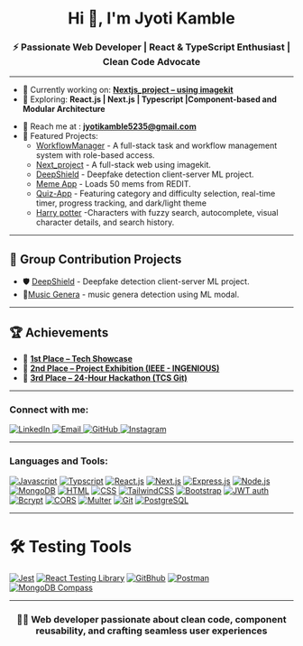 <h1 align="center">Hi 👋, I'm Jyoti Kamble </h1>
<h3 align="center">⚡ Passionate Web Developer | React & TypeScript Enthusiast | Clean Code Advocate</h3>

--- 

- 🔭 Currently working on: **[Nextjs_project – using imagekit](https://github.com/Jyotikamble-creator/Nextjs_Project)**  
- 🌱 Exploring: **React.js | Next.js | Typescript |Component-based and  Modular Architecture**
<!-- - 💡 Constantly sharpening my skills through my [Android Practice Hub](https://github.com/Codexyze/practice_Set_Code) — a personal playground of concepts, mini-projects, and experiments.   -->
- 💌 Reach me at : **jyotikamble5235@gmail.com**
- 🧠 Featured Projects:
  - [WorkflowManager](https://github.com/Jyotikamble-creator/WorkFlowManager) - A full-stack task and workflow management system with role-based access.
  - [Next_project](https://github.com/Jyotikamble-creator/Nextjs_Project) - A full-stack web using imagekit.
  - [DeepShield](https://github.com/Jyotikamble-creator/DeepFake-Detection) - Deepfake detection client-server ML project.
  - [Meme App](https://github.com/Jyotikamble-creator/Meme-App) - Loads 50 mems from REDIT.
  - [Quiz-App](https://github.com/Jyotikamble-creator/quiz-app) - Featuring category and difficulty selection, real-time timer, progress tracking, and dark/light theme
  - [Harry potter](https://github.com/Jyotikamble-creator/HARRY-POTTER--Website) -Characters with fuzzy search, autocomplete, visual character details, and search history.

---

## 👥 Group Contribution Projects

- 🛡️ [DeepShield](https://github.com/Jyotikamble-creator/DeepFake-Detection) - Deepfake detection client-server ML project.
- 🎼[Music Genera](https://github.com/Jyotikamble-creator/Mini_Project_College) - music genera detection using ML modal.

---

## 🏆 Achievements

- 🥇 **[1st Place – Tech Showcase ](https://drive.google.com/file/d/1tVfbYkwx79LCfoAFqTbpCQtlSJy2vT2T/view)**
- 🥈 **[2nd Place – Project Exhibition (IEEE - INGENIOUS)](https://drive.google.com/file/d/1xXr7KZprYD7Ls-YtzG_v6OUZr6uCNxsH/view)**
- 🥉 **[3rd Place – 24-Hour Hackathon (TCS Git)](https://drive.google.com/file/d/1Ljtpnbr2p5fDsTgFCzh1ZC1XNK6oYmJK/view)**

---

<h3 align="left">Connect with me:</h3>

<p align="left">

  <a href="https://www.linkedin.com/in/jyoti-kamble-564870366/" target="_blank">
    <img src="https://img.shields.io/badge/LinkedIn-blue?style=flat&logo=linkedin" alt="LinkedIn"/>
  </a>

   <a href="mailto:jyotikamble5235@gmail.com" target="_blank">
    <img src="https://img.shields.io/badge/Email-D14836?style=flat&logo=gmail&logoColor=white" alt="Email"/>
  </a>

  <a href="https://github.com/Jyotikamble-creator" target="_blank">
    <img src="https://img.shields.io/badge/GitHub-black?style=flat&logo=github" alt="GitHub"/>
  </a>

 <a href="https://www.instagram.com/jk_jyo_ti/" target="_blank">
    <img src="https://img.shields.io/badge/Instagram-E4405F?style=flat&logo=instagram&logoColor=white" alt="Instagram"/>
  </a>

</p>

---

<h3 align="left">Languages and Tools:</h3>

<p align="left">

[![Javascript](https://img.shields.io/badge/Javascript-FFCA28?style=for-the-badge&logo=javascript&logoColor=black)](https://developer.mozilla.org/en-US/docs/Web/JavaScript)
[![Typscript](https://img.shields.io/badge/Typescript-4285F4?style=for-the-badge&logo=typescript&logoColor=black)](https://www.typescriptlang.org/docs/)
[![React.js](https://img.shields.io/badge/Reactjs-3DDC84?style=for-the-badge&logo=reactjs&logoColor=black)](https://vite.dev/)
[![Next.js](https://img.shields.io/badge/Nextjs-FFCA28?style=for-the-badge&logo=nextjs&logoColor=black)](https://nextjs.org/)
[![Express.js](https://img.shields.io/badge/Expressjs-ED8B00?style=for-the-badge&logo=expressjs&logoColor=black)](https://expressjs.com/)
[![Node.js](https://img.shields.io/badge/Nodejs-003B57?style=for-the-badge&logo=nodejs&logoColor=black)](https://nodejs.org/en)
[![MongoDB](https://img.shields.io/badge/MongoDB-black?style=for-the-badge&logo=mongodb&logoColor=black)](https://www.mongodb.com/atlas)
[![HTML](https://img.shields.io/badge/HTML-3776AB?style=for-the-badge&logo=html&logoColor=black)](https://developer.mozilla.org/en-US/docs/Web/HTML)
[![CSS](https://img.shields.io/badge/CSS-00599C?style=for-the-badge&logo=css&logoColor=black)](https://developer.mozilla.org/en-US/docs/Web/CSS)
[![TailwindCSS](https://img.shields.io/badge/Tailwindcss-F05032?style=for-the-badge&logo=tailwindcss&logoColor=black)](https://tailwindcss.com/)
[![Bootstrap]((https://img.shields.io/badge/Bootstrap-FFCA28?style=for-the-badge&logo=bootstrsp&logoColor=black))](https://getbootstrap.com/)
[![JWT auth]((https://img.shields.io/badge/JWTauth-4285F4?style=for-the-badge&logo=jwtauth&logoColor=black))](https://www.jwt.io/)
[![Bcrypt]((https://img.shields.io/badge/Bcryption-3DDC84?style=for-the-badge&logo=brcypt&logoColor=black))](https://www.npmjs.com/package/bcrypt)
[![CORS]((https://img.shields.io/badge/CORS-3776AB?style=for-the-badge&logo=cors&logoColor=black))](https://developer.mozilla.org/en-US/docs/Web/HTTP/Guides/CORS)
[![Multer]((https://img.shields.io/badge/Multer-ED8B00?style=for-the-badge&logo=multer&logoColor=black))](https://www.npmjs.com/package/multer)
[![Git](https://img.shields.io/badge/Git-F05032?style=for-the-badge&logo=git&logoColor=black)](https://git-scm.com/)
[![PostgreSQL](https://img.shields.io/badge/PostgreSQL-4169E1?style=for-the-badge&logo=postgresql&logoColor=black)](https://www.postgresql.org/)

</p>

---
 # 🛠️  Testing Tools
 [![Jest](https://img.shields.io/badge/Jest-25A162?style=for-the-badge&logo=jest5&logoColor=black)](jestjs.io)
[![React Testing Library](https://img.shields.io/badge/React_Testing_Library-9B59B6?style=for-the-badge&logo=react&logoColor=black)](https://testing-library.com/docs/react-testing-library/intro/)
[![GitBhub](https://img.shields.io/badge/GitHub-F05032?style=for-the-badge&logo=github&logoColor=black)](https://git-scm.com/)
[![Postman](https://img.shields.io/badge/PostMan-3DDC84?style=for-the-badge&logo=postman&logoColor=black)](https://www.postman.com/)
[![MongoDB Compass]((https://img.shields.io/badge/MongoDB-black?style=for-the-badge&logo=mongodb&logoColor=black))](https://www.mongodb.com/atlas)

---

<h3 align="center">👨‍💻 Web developer passionate about clean code, component reusability, and crafting seamless user experiences</h3>

